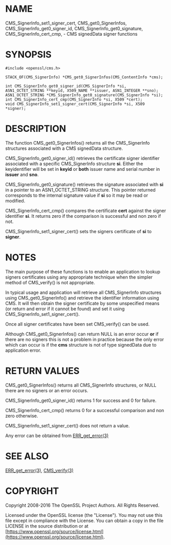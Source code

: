 # NAME

CMS\_SignerInfo\_set1\_signer\_cert,
CMS\_get0\_SignerInfos, CMS\_SignerInfo\_get0\_signer\_id,
CMS\_SignerInfo\_get0\_signature, CMS\_SignerInfo\_cert\_cmp,
\- CMS signedData signer functions

# SYNOPSIS

    #include <openssl/cms.h>

    STACK_OF(CMS_SignerInfo) *CMS_get0_SignerInfos(CMS_ContentInfo *cms);

    int CMS_SignerInfo_get0_signer_id(CMS_SignerInfo *si, ASN1_OCTET_STRING **keyid, X509_NAME **issuer, ASN1_INTEGER **sno);
    ASN1_OCTET_STRING *CMS_SignerInfo_get0_signature(CMS_SignerInfo *si);
    int CMS_SignerInfo_cert_cmp(CMS_SignerInfo *si, X509 *cert);
    void CMS_SignerInfo_set1_signer_cert(CMS_SignerInfo *si, X509 *signer);

# DESCRIPTION

The function CMS\_get0\_SignerInfos() returns all the CMS\_SignerInfo structures
associated with a CMS signedData structure.

CMS\_SignerInfo\_get0\_signer\_id() retrieves the certificate signer identifier
associated with a specific CMS\_SignerInfo structure **si**. Either the
keyidentifier will be set in **keyid** or **both** issuer name and serial number
in **issuer** and **sno**.

CMS\_SignerInfo\_get0\_signature() retrieves the signature associated with
**si** in a pointer to an ASN1\_OCTET\_STRING structure. This pointer returned
corresponds to the internal signature value if **si** so it may be read or
modified.

CMS\_SignerInfo\_cert\_cmp() compares the certificate **cert** against the signer
identifier **si**. It returns zero if the comparison is successful and non zero
if not.

CMS\_SignerInfo\_set1\_signer\_cert() sets the signers certificate of **si** to
**signer**.

# NOTES

The main purpose of these functions is to enable an application to lookup
signers certificates using any appropriate technique when the simpler method
of CMS\_verify() is not appropriate.

In typical usage and application will retrieve all CMS\_SignerInfo structures
using CMS\_get0\_SignerInfo() and retrieve the identifier information using
CMS. It will then obtain the signer certificate by some unspecified means
(or return and error if it cannot be found) and set it using
CMS\_SignerInfo\_set1\_signer\_cert().

Once all signer certificates have been set CMS\_verify() can be used.

Although CMS\_get0\_SignerInfos() can return NULL is an error occur **or** if
there are no signers this is not a problem in practice because the only
error which can occur is if the **cms** structure is not of type signedData
due to application error.

# RETURN VALUES

CMS\_get0\_SignerInfos() returns all CMS\_SignerInfo structures, or NULL there
are no signers or an error occurs.

CMS\_SignerInfo\_get0\_signer\_id() returns 1 for success and 0 for failure.

CMS\_SignerInfo\_cert\_cmp() returns 0 for a successful comparison and non
zero otherwise.

CMS\_SignerInfo\_set1\_signer\_cert() does not return a value.

Any error can be obtained from [ERR\_get\_error(3)](http://man.he.net/man3/ERR_get_error)

# SEE ALSO

[ERR\_get\_error(3)](http://man.he.net/man3/ERR_get_error), [CMS\_verify(3)](http://man.he.net/man3/CMS_verify)

# COPYRIGHT

Copyright 2008-2016 The OpenSSL Project Authors. All Rights Reserved.

Licensed under the OpenSSL license (the "License").  You may not use
this file except in compliance with the License.  You can obtain a copy
in the file LICENSE in the source distribution or at
[https://www.openssl.org/source/license.html](https://www.openssl.org/source/license.html).

